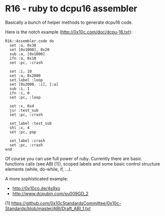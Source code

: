 R16 - ruby to dcpu16 assembler
==============================

Basically a bunch of helper methods to generate dcpu16 code.

Here is the notch example (http://0x10c.com/doc/dcpu-16.txt):

    R16::Assembler.code do
      set :a, 0x30
      set [0x1000], 0x20
      sub :a, [0x1000]
      ifn :a, 0x10
      set :pc, :crash

      set :i, 10
      set :a, 0x2000
      set_label :loop
      set [0x2000, :i], [:a]
      sub :i, 1
      ifn :i, 0
      set :pc, :loop

      set :x, 0x4
      jsr :test_sub
      set :pc, :crash

      set_label :test_sub
      shl :x, 4
      set :pc, pop

      set_label :crash
      set :pc, :crash
    end


Of course you can use full power of ruby. Currently there are basic functions calls (see ABI [1]), scoped labels and some
basic control structure elements (while, do-while, if, ...).

A more sophisticated example:
 *  http://0x10co.de/4s9xo
 *  http://www.dcpubin.com/su009GD_2

[1] https://github.com/0x10cStandardsCommittee/0x10c-Standards/blob/master/ABI/Draft_ABI_1.txt